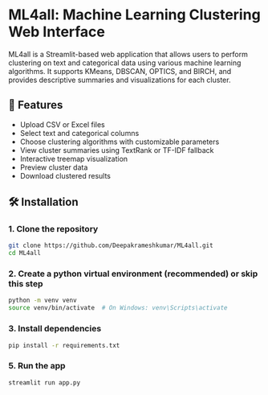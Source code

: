 # ML4all: Machine Learning Clustering Web Interface

ML4all is a Streamlit-based web application that allows users to perform clustering on text and categorical data using various machine learning algorithms. It supports KMeans, DBSCAN, OPTICS, and BIRCH, and provides descriptive summaries and visualizations for each cluster.

## 🚀 Features

- Upload CSV or Excel files
- Select text and categorical columns
- Choose clustering algorithms with customizable parameters
- View cluster summaries using TextRank or TF-IDF fallback
- Interactive treemap visualization
- Preview cluster data
- Download clustered results

## 🛠 Installation

### 1. Clone the repository

```bash
git clone https://github.com/Deepakrameshkumar/ML4all.git
cd ML4all
```

### 2. Create a python virtual environment (recommended) or skip this step  
```bash
python -m venv venv
source venv/bin/activate  # On Windows: venv\Scripts\activate
```

### 3. Install dependencies
```bash
pip install -r requirements.txt
```

### 5. Run the app
``` bash
streamlit run app.py
```


